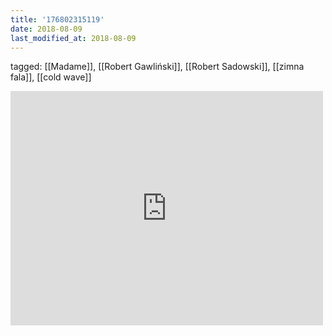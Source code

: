 ```yaml
---
title: '176802315119'
date: 2018-08-09
last_modified_at: 2018-08-09
---
```

tagged: [[Madame]], [[Robert Gawliński]], [[Robert Sadowski]], [[zimna fala]], [[cold wave]]
<iframe allow="accelerometer; autoplay; clipboard-write; encrypted-media; gyroscope; picture-in-picture" allowfullscreen="" frameborder="0" height="375" id="youtube_iframe" src="https://www.youtube.com/embed/eKGYhw_NKjA?feature=oembed&amp;enablejsapi=1&amp;origin=https://safe.txmblr.com&amp;wmode=opaque" width="500"></iframe>
